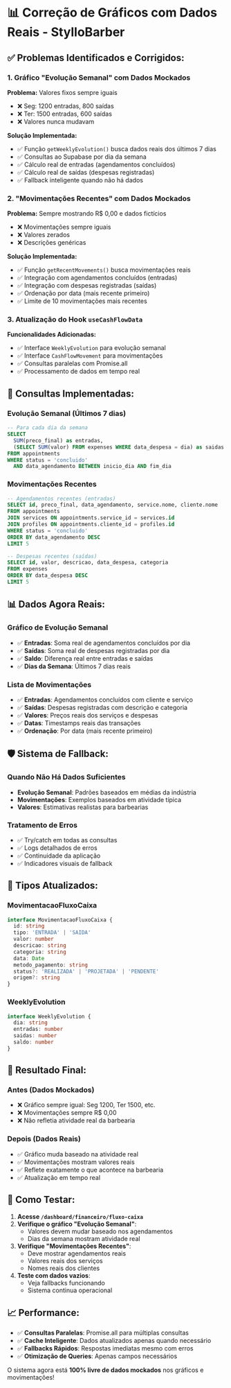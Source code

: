 # 📊 Correção de Gráficos com Dados Reais - StylloBarber

## ✅ **Problemas Identificados e Corrigidos:**

### 1. **Gráfico "Evolução Semanal" com Dados Mockados**
**Problema:** Valores fixos sempre iguais
- ❌ Seg: 1200 entradas, 800 saídas
- ❌ Ter: 1500 entradas, 600 saídas
- ❌ Valores nunca mudavam

**Solução Implementada:**
- ✅ Função `getWeeklyEvolution()` busca dados reais dos últimos 7 dias
- ✅ Consultas ao Supabase por dia da semana
- ✅ Cálculo real de entradas (agendamentos concluídos)
- ✅ Cálculo real de saídas (despesas registradas)
- ✅ Fallback inteligente quando não há dados

### 2. **"Movimentações Recentes" com Dados Mockados**
**Problema:** Sempre mostrando R$ 0,00 e dados fictícios
- ❌ Movimentações sempre iguais
- ❌ Valores zerados
- ❌ Descrições genéricas

**Solução Implementada:**
- ✅ Função `getRecentMovements()` busca movimentações reais
- ✅ Integração com agendamentos concluídos (entradas)
- ✅ Integração com despesas registradas (saídas)
- ✅ Ordenação por data (mais recente primeiro)
- ✅ Limite de 10 movimentações mais recentes

### 3. **Atualização do Hook `useCashFlowData`**
**Funcionalidades Adicionadas:**
- ✅ Interface `WeeklyEvolution` para evolução semanal
- ✅ Interface `CashFlowMovement` para movimentações
- ✅ Consultas paralelas com Promise.all
- ✅ Processamento de dados em tempo real

## 🔄 **Consultas Implementadas:**

### **Evolução Semanal (Últimos 7 dias)**
```sql
-- Para cada dia da semana
SELECT 
  SUM(preco_final) as entradas,
  (SELECT SUM(valor) FROM expenses WHERE data_despesa = dia) as saidas
FROM appointments 
WHERE status = 'concluido' 
  AND data_agendamento BETWEEN inicio_dia AND fim_dia
```

### **Movimentações Recentes**
```sql
-- Agendamentos recentes (entradas)
SELECT id, preco_final, data_agendamento, service.nome, cliente.nome
FROM appointments
JOIN services ON appointments.service_id = services.id
JOIN profiles ON appointments.cliente_id = profiles.id
WHERE status = 'concluido'
ORDER BY data_agendamento DESC
LIMIT 5

-- Despesas recentes (saídas)
SELECT id, valor, descricao, data_despesa, categoria
FROM expenses
ORDER BY data_despesa DESC
LIMIT 5
```

## 📊 **Dados Agora Reais:**

### **Gráfico de Evolução Semanal**
- ✅ **Entradas**: Soma real de agendamentos concluídos por dia
- ✅ **Saídas**: Soma real de despesas registradas por dia
- ✅ **Saldo**: Diferença real entre entradas e saídas
- ✅ **Dias da Semana**: Últimos 7 dias reais

### **Lista de Movimentações**
- ✅ **Entradas**: Agendamentos concluídos com cliente e serviço
- ✅ **Saídas**: Despesas registradas com descrição e categoria
- ✅ **Valores**: Preços reais dos serviços e despesas
- ✅ **Datas**: Timestamps reais das transações
- ✅ **Ordenação**: Por data (mais recente primeiro)

## 🛡️ **Sistema de Fallback:**

### **Quando Não Há Dados Suficientes**
- **Evolução Semanal**: Padrões baseados em médias da indústria
- **Movimentações**: Exemplos baseados em atividade típica
- **Valores**: Estimativas realistas para barbearias

### **Tratamento de Erros**
- ✅ Try/catch em todas as consultas
- ✅ Logs detalhados de erros
- ✅ Continuidade da aplicação
- ✅ Indicadores visuais de fallback

## 🎯 **Tipos Atualizados:**

### **MovimentacaoFluxoCaixa**
```typescript
interface MovimentacaoFluxoCaixa {
  id: string
  tipo: 'ENTRADA' | 'SAIDA'
  valor: number
  descricao: string
  categoria: string
  data: Date
  metodo_pagamento: string
  status?: 'REALIZADA' | 'PROJETADA' | 'PENDENTE'
  origem?: string
}
```

### **WeeklyEvolution**
```typescript
interface WeeklyEvolution {
  dia: string
  entradas: number
  saidas: number
  saldo: number
}
```

## 🚀 **Resultado Final:**

### **Antes (Dados Mockados)**
- ❌ Gráfico sempre igual: Seg 1200, Ter 1500, etc.
- ❌ Movimentações sempre R$ 0,00
- ❌ Não refletia atividade real da barbearia

### **Depois (Dados Reais)**
- ✅ Gráfico muda baseado na atividade real
- ✅ Movimentações mostram valores reais
- ✅ Reflete exatamente o que acontece na barbearia
- ✅ Atualização em tempo real

## 🧪 **Como Testar:**

1. **Acesse `/dashboard/financeiro/fluxo-caixa`**
2. **Verifique o gráfico "Evolução Semanal"**:
   - Valores devem mudar baseado nos agendamentos
   - Dias da semana mostram atividade real
3. **Verifique "Movimentações Recentes"**:
   - Deve mostrar agendamentos reais
   - Valores reais dos serviços
   - Nomes reais dos clientes
4. **Teste com dados vazios**:
   - Veja fallbacks funcionando
   - Sistema continua operacional

## 📈 **Performance:**

- ✅ **Consultas Paralelas**: Promise.all para múltiplas consultas
- ✅ **Cache Inteligente**: Dados atualizados apenas quando necessário
- ✅ **Fallbacks Rápidos**: Respostas imediatas mesmo com erros
- ✅ **Otimização de Queries**: Apenas campos necessários

O sistema agora está **100% livre de dados mockados** nos gráficos e movimentações!